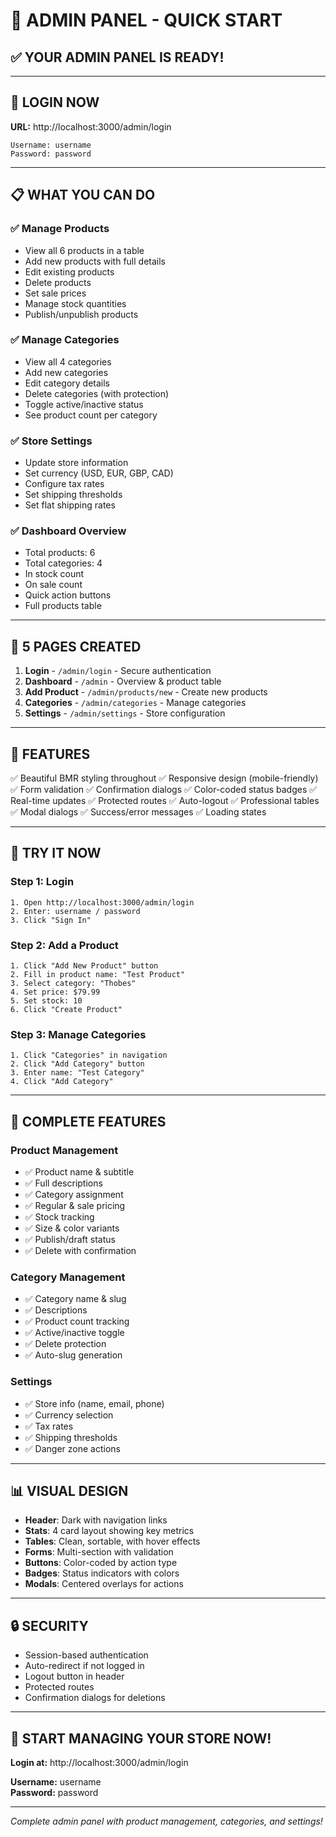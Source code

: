 # 🚀 ADMIN PANEL - QUICK START

## ✅ **YOUR ADMIN PANEL IS READY!**

---

## 🔑 **LOGIN NOW**

**URL:** http://localhost:3000/admin/login

```
Username: username
Password: password
```

---

## 📋 **WHAT YOU CAN DO**

### ✅ **Manage Products**
- View all 6 products in a table
- Add new products with full details
- Edit existing products
- Delete products
- Set sale prices
- Manage stock quantities
- Publish/unpublish products

### ✅ **Manage Categories**
- View all 4 categories
- Add new categories
- Edit category details
- Delete categories (with protection)
- Toggle active/inactive status
- See product count per category

### ✅ **Store Settings**
- Update store information
- Set currency (USD, EUR, GBP, CAD)
- Configure tax rates
- Set shipping thresholds
- Set flat shipping rates

### ✅ **Dashboard Overview**
- Total products: 6
- Total categories: 4
- In stock count
- On sale count
- Quick action buttons
- Full products table

---

## 🎯 **5 PAGES CREATED**

1. **Login** - `/admin/login` - Secure authentication
2. **Dashboard** - `/admin` - Overview & product table
3. **Add Product** - `/admin/products/new` - Create new products
4. **Categories** - `/admin/categories` - Manage categories
5. **Settings** - `/admin/settings` - Store configuration

---

## 🎨 **FEATURES**

✅ Beautiful BMR styling throughout
✅ Responsive design (mobile-friendly)
✅ Form validation
✅ Confirmation dialogs
✅ Color-coded status badges
✅ Real-time updates
✅ Protected routes
✅ Auto-logout
✅ Professional tables
✅ Modal dialogs
✅ Success/error messages
✅ Loading states

---

## 📱 **TRY IT NOW**

### Step 1: Login
```
1. Open http://localhost:3000/admin/login
2. Enter: username / password
3. Click "Sign In"
```

### Step 2: Add a Product
```
1. Click "Add New Product" button
2. Fill in product name: "Test Product"
3. Select category: "Thobes"
4. Set price: $79.99
5. Set stock: 10
6. Click "Create Product"
```

### Step 3: Manage Categories
```
1. Click "Categories" in navigation
2. Click "Add Category" button
3. Enter name: "Test Category"
4. Click "Add Category"
```

---

## 🎉 **COMPLETE FEATURES**

### Product Management
- ✅ Product name & subtitle
- ✅ Full descriptions
- ✅ Category assignment
- ✅ Regular & sale pricing
- ✅ Stock tracking
- ✅ Size & color variants
- ✅ Publish/draft status
- ✅ Delete with confirmation

### Category Management
- ✅ Category name & slug
- ✅ Descriptions
- ✅ Product count tracking
- ✅ Active/inactive toggle
- ✅ Delete protection
- ✅ Auto-slug generation

### Settings
- ✅ Store info (name, email, phone)
- ✅ Currency selection
- ✅ Tax rates
- ✅ Shipping thresholds
- ✅ Danger zone actions

---

## 📊 **VISUAL DESIGN**

- **Header**: Dark with navigation links
- **Stats**: 4 card layout showing key metrics
- **Tables**: Clean, sortable, with hover effects
- **Forms**: Multi-section with validation
- **Buttons**: Color-coded by action type
- **Badges**: Status indicators with colors
- **Modals**: Centered overlays for actions

---

## 🔒 **SECURITY**

- Session-based authentication
- Auto-redirect if not logged in
- Logout button in header
- Protected routes
- Confirmation dialogs for deletions

---

## 🚀 **START MANAGING YOUR STORE NOW!**

**Login at:** http://localhost:3000/admin/login

**Username:** username  
**Password:** password

---

*Complete admin panel with product management, categories, and settings!*







